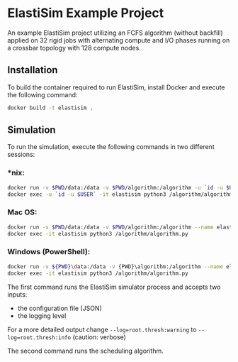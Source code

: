 # ElastiSim Example Project

An example ElastiSim project utilizing an FCFS algorithm (without backfill) applied on 32 rigid jobs with alternating compute and I/O phases running on a crossbar topology with 128 compute nodes.

## Installation

To build the container required to run ElastiSim, install Docker and execute the following command:
```sh
docker build -t elastisim .
```

## Simulation

To run the simulation, execute the following commands in two different sessions:

### \*nix:
```sh
docker run -v $PWD/data:/data -v $PWD/algorithm:/algorithm -u `id -u $USER` --name elastisim -it --rm elastisim /data/input/configuration.json --log=root.thresh:warning
docker exec -u `id -u $USER` -it elastisim python3 /algorithm/algorithm.py
```

### Mac OS:
```sh
docker run -v $PWD/data:/data -v $PWD/algorithm:/algorithm --name elastisim -it --rm elastisim /data/input/configuration.json --log=root.thresh:warning
docker exec -it elastisim python3 /algorithm/algorithm.py
```

### Windows (PowerShell):
```sh
docker run -v ${PWD}\data:/data -v {PWD}\algorithm:/algorithm --name elastisim -it --rm elastisim /data/input/configuration.json --log=root.thresh:warning
docker exec -it elastisim python3 /algorithm/algorithm.py
```

The first command runs the ElastiSim simulator process and accepts two inputs:
- the configuration file (JSON)
- the logging level

For a more detailed output change `--log=root.thresh:warning` to `--log=root.thresh:info` (caution: verbose)

The second command runs the scheduling algorithm.